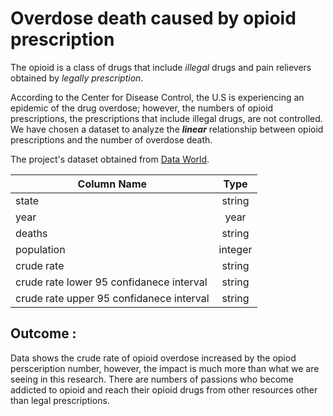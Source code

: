 # Overdose death caused by opioid prescription

The opioid is a class of drugs that include *illegal* drugs and pain relievers obtained by *legally prescription*.

According to the Center for Disease Control, the U.S is experiencing an epidemic of the drug overdose; however, the numbers of opioid prescriptions, the prescriptions that include illegal drugs, are not controlled. 
We have chosen a dataset to analyze the ***linear*** relationship between opioid prescriptions and the number of overdose death.

The project's dataset obtained from [Data World](https://data.world/health/opioid-overdose-deaths/workspace/project-summary).


| Column Name   | Type          | 
| ------------- |:-------------:| 
| state         | string        | 
| year          | year          |
| deaths        | string        |
| population    | integer       |
| crude rate    | string        |
| crude rate lower 95 confidanece interval | string|
|crude rate upper 95 confidanece interval  | string|




## Outcome :

Data shows the crude rate of opioid overdose increased by the opiod persceription number, however, the impact is much more than what we are seeing in this research.
There are numbers of passions who become addicted to opioid and reach their opioid drugs from other resources other than legal prescriptions.
